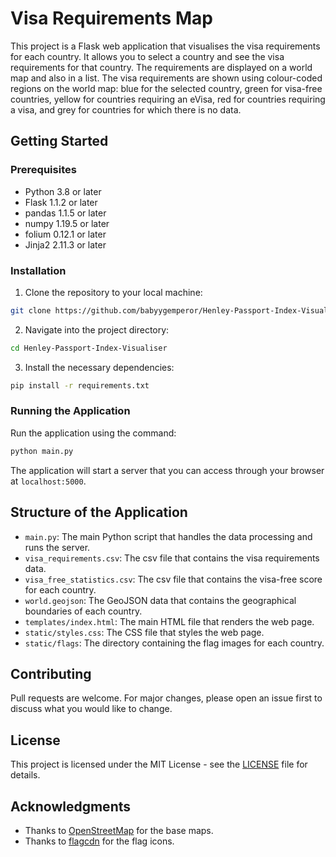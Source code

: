 # Visa Requirements Map

This project is a Flask web application that visualises the visa requirements for each country. It allows you to select a country and see the visa requirements for that country. The requirements are displayed on a world map and also in a list. The visa requirements are shown using colour-coded regions on the world map: blue for the selected country, green for visa-free countries, yellow for countries requiring an eVisa, red for countries requiring a visa, and grey for countries for which there is no data.

## Getting Started

### Prerequisites

- Python 3.8 or later
- Flask 1.1.2 or later
- pandas 1.1.5 or later
- numpy 1.19.5 or later
- folium 0.12.1 or later
- Jinja2 2.11.3 or later

### Installation

1. Clone the repository to your local machine:

```bash
git clone https://github.com/babyygemperor/Henley-Passport-Index-Visualiser.git
```

2. Navigate into the project directory:

```bash
cd Henley-Passport-Index-Visualiser
```

3. Install the necessary dependencies:

```bash
pip install -r requirements.txt
```

### Running the Application

Run the application using the command:

```bash
python main.py
```

The application will start a server that you can access through your browser at `localhost:5000`.

## Structure of the Application

- `main.py`: The main Python script that handles the data processing and runs the server.
- `visa_requirements.csv`: The csv file that contains the visa requirements data.
- `visa_free_statistics.csv`: The csv file that contains the visa-free score for each country.
- `world.geojson`: The GeoJSON data that contains the geographical boundaries of each country.
- `templates/index.html`: The main HTML file that renders the web page.
- `static/styles.css`: The CSS file that styles the web page.
- `static/flags`: The directory containing the flag images for each country.

## Contributing

Pull requests are welcome. For major changes, please open an issue first to discuss what you would like to change.

## License

This project is licensed under the MIT License - see the [LICENSE](LICENSE) file for details.

## Acknowledgments

- Thanks to [OpenStreetMap](https://www.openstreetmap.org/) for the base maps.
- Thanks to [flagcdn](https://flagcdn.com/) for the flag icons.
